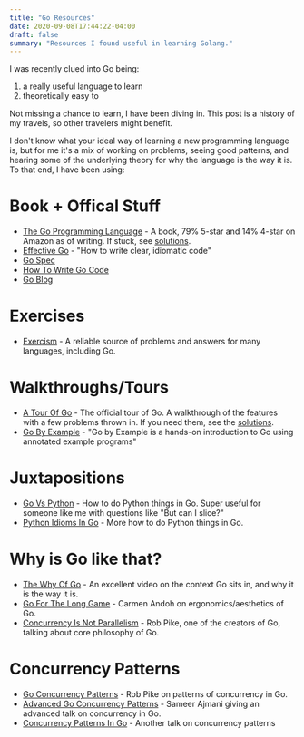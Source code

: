 ```yaml
---
title: "Go Resources"
date: 2020-09-08T17:44:22-04:00
draft: false
summary: "Resources I found useful in learning Golang."
---
```


I was recently clued into Go being:

1. a really useful language to learn
2. theoretically easy to

Not missing a chance to learn, I have been diving in. This post is a history of my travels, so other travelers might benefit.

I don't know what your ideal way of learning a new programming language is, but for me it's a mix of working on problems, seeing good patterns, and hearing some of the underlying theory for why the language is the way it is. To that end, I have been using:

# Book + Offical Stuff

- [The Go Programming Language](https://www.gopl.io/) - A book, 79% 5-star and 14% 4-star on Amazon as of writing. If stuck, see [solutions](https://github.com/torbiak/gopl).
- [Effective Go](https://golang.org/doc/effective_go.html) - "How to write clear, idiomatic code"
- [Go Spec](https://golang.org/ref/spec)
- [How To Write Go Code](https://golang.org/doc/code.html)
- [Go Blog](https://blog.golang.org/)

# Exercises

- [Exercism](https://exercism.io/my/tracks/go) - A reliable source of problems and answers for many languages, including Go.

# Walkthroughs/Tours

- [A Tour Of Go](https://tour.golang.org/welcome/1) - The official tour of Go. A walkthrough of the features with a few problems thrown in. If you need them, see the [solutions](https://github.com/golang/tour).
- [Go By Example](https://gobyexample.com/) - "Go by Example is a hands-on introduction to Go using annotated example programs"

# Juxtapositions

- [Go Vs Python](http://govspy.peterbe.com/) - How to do Python things in Go. Super useful for someone like me with questions like "But can I slice?"
- [Python Idioms In Go](https://deployeveryday.com/2019/10/21/python-idioms-go.html) - More how to do Python things in Go.

# Why is Go like that?

- [The Why Of Go](https://www.youtube.com/watch?v=bmZNaUcwBt4) - An excellent video on the context Go sits in, and why it is the way it is.
- [Go For The Long Game](https://www.youtube.com/watch?v=DXbZE8WW21M&list=PL6nYZFiRKRcx7j1zYVnwQrJNpzgsFCwep&index=3&t=0s) - Carmen Andoh on ergonomics/aesthetics of Go.
- [Concurrency Is Not Parallelism](https://www.youtube.com/watch?v=cN_DpYBzKso&list=PL6nYZFiRKRcx7j1zYVnwQrJNpzgsFCwep&index=2&t=0s) - Rob Pike, one of the creators of Go, talking about core philosophy of Go.

# Concurrency Patterns

- [Go Concurrency Patterns](https://www.youtube.com/watch?v=f6kdp27TYZs&list=PL6nYZFiRKRcx7j1zYVnwQrJNpzgsFCwep&index=5&t=0s) - Rob Pike on patterns of concurrency in Go.
- [Advanced Go Concurrency Patterns](https://www.youtube.com/watch?v=QDDwwePbDtw&list=PL6nYZFiRKRcx7j1zYVnwQrJNpzgsFCwep&index=7&t=0s) - Sameer Ajmani giving an advanced talk on concurrency in Go.
- [Concurrency Patterns In Go](https://www.youtube.com/watch?v=YEKjSzIwAdA&list=PL6nYZFiRKRcx7j1zYVnwQrJNpzgsFCwep&index=4&t=0s) - Another talk on concurrency patterns
